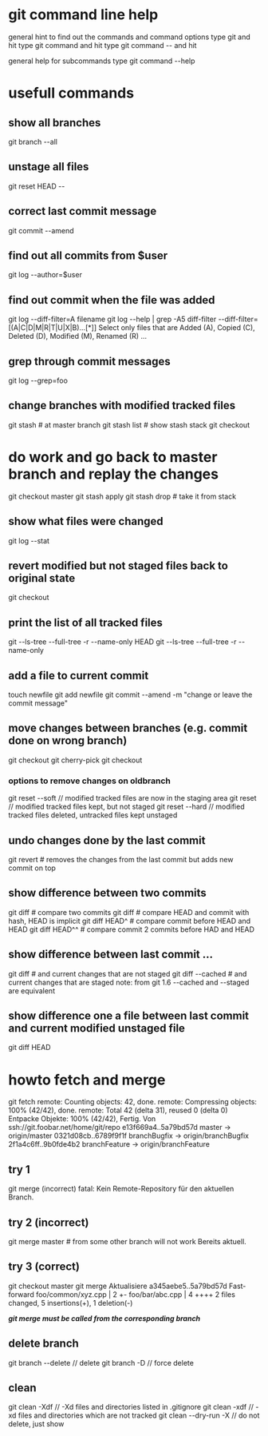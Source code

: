 # git command line help
general hint to find out the commands and command options 
    type git and hit <TAB><TAB>
    type git command and hit <TAB><TAB>
    type git command -- and hit <TAB><TAB>

general help for subcommands
    type git command --help

# usefull commands

## show all branches
git branch --all

## unstage all files
git reset HEAD --

## correct last commit message
git commit --amend

## find out all commits from $user
git log --author=$user

## find out commit when the file was added
git log --diff-filter=A filename
    git log --help | grep -A5 diff-filter
    --diff-filter=[(A|C|D|M|R|T|U|X|B)…[*]]
    Select only files that are Added (A), Copied (C), Deleted (D), Modified (M), Renamed (R) ...

## grep through commit messages
git log --grep=foo

## change branches with modified tracked files
git stash       # at master branch
git stash list  # show stash stack
git checkout <otherbranch>
# do work and go back to master branch and replay the changes
git checkout master
git stash apply
git stash drop  # take it from stack

## show what files were changed
git log --stat

## revert modified but not staged files back to original state
git checkout <file>

## print the list of all tracked files
git --ls-tree --full-tree -r --name-only HEAD
git --ls-tree --full-tree -r --name-only <hash>

## add a file to current commit
touch newfile
git add newfile
git commit --amend -m "change or leave the commit message"

## move changes between branches (e.g. commit done on wrong branch)
git checkout <newbranch>
git cherry-pick <hash>
git checkout <oldbranch>

### options to remove changes on oldbranch
git reset --soft    // modified tracked files are now in the staging area
git reset           // modified tracked files kept, but not staged
git reset --hard    // modified tracked files deleted, untracked files kept unstaged

## undo changes done by the last commit
git revert      # removes the changes from the last commit but adds new commit on top

## show difference between two commits
git diff <hash1> <hash2>    # compare two commits
git diff <hash>             # compare HEAD and commit with hash, HEAD is implicit
git diff HEAD^              # compare commit before HEAD and HEAD
git diff HEAD^^             # compare commit 2 commits before HAD and HEAD

## show difference between last commit ...
git diff            # and current changes that are not staged
git diff --cached   # and current changes that are staged
note: from git 1.6 --cached and --staged are equivalent

## show difference one a file between last commit and current modified unstaged file
git diff HEAD <file>

# howto fetch and merge
git fetch
remote: Counting objects: 42, done.
remote: Compressing objects: 100% (42/42), done.
remote: Total 42 (delta 31), reused 0 (delta 0)
Entpacke Objekte: 100% (42/42), Fertig.
Von ssh://git.foobar.net/home/git/repo
   e13f669a4..5a79bd57d  master        -> origin/master
   0321d08cb..6789f9f1f  branchBugfix -> origin/branchBugfix
   2f1a4c6ff..9b0fde4b2  branchFeature  -> origin/branchFeature


## try 1
git merge (incorrect)
fatal: Kein Remote-Repository für den aktuellen Branch.

## try 2 (incorrect)
git merge master    # from some other branch will not work
Bereits aktuell.

## try 3 (correct)
git checkout master
git merge
Aktualisiere a345aebe5..5a79bd57d
Fast-forward
 foo/common/xyz.cpp     | 2 +-
 foo/bar/abc.cpp | 4 ++++
 2 files changed, 5 insertions(+), 1 deletion(-)

***git merge must be called from the corresponding branch***

## delete branch
git branch --delete <name>  // delete
git branch -D <name>        // force delete

## clean
git clean -Xdf  // -Xd files and directories listed in .gitignore
git clean -xdf  // -xd files and directories which are not tracked
git clean --dry-run -X  // do not delete, just show

